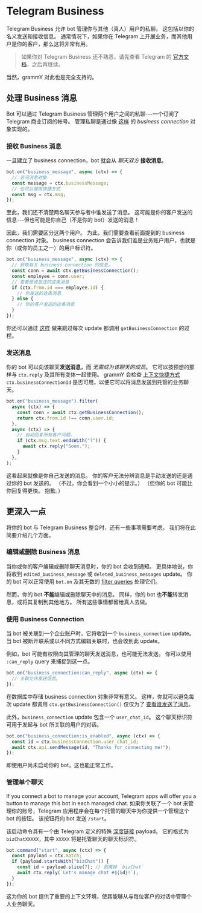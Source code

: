 # Telegram Business

Telegram Business 允许 bot 管理你与其他（真人）用户的私聊。
这包括以你的名义发送和接收信息。
通常情况下，如果你在 Telegram 上开展业务，而其他用户是你的客户，那么这将非常有用。

> 如果你对 Telegram Business 还不熟悉，请先查看 Telegram 的 [官方文档](https://core.telegram.org/bots#manage-your-business)，之后再继续。

当然，grammY 对此也是完全支持的。

## 处理 Business 消息

Bot 可以通过 Telegram Business 管理两个用户之间的私聊---一个订阅了 Telegram 商业订阅的帐号。
管理私聊是通过像 [这样](/ref/types/businessconnection) 的 _business connection_ 对象实现的。

### 接收 Business 消息

一旦建立了 business connection，bot 就会从 _聊天双方_ **接收消息**。

```ts
bot.on("business_message", async (ctx) => {
  // 访问消息对象.
  const message = ctx.businessMessage;
  // 也可以使用快捷方式
  const msg = ctx.msg;
});
```

至此，我们还不清楚两名聊天参与者中谁发送了消息。
这可能是你的客户发送的信息---但也可能是你自己（不是你的 bot）发送的消息！

因此，我们需要区分这两个用户。
为此，我们需要查看前面提到的 business connection 对象。
business connection 会告诉我们谁是业务账户用户，也就是你（或你的员工之一）的用户标识符。

```ts
bot.on("business_message", async (ctx) => {
  // 获取有关 business connection 的信息。
  const conn = await ctx.getBusinessConnection();
  const employee = conn.user;
  // 查看是谁发送的这条消息
  if (ctx.from.id === employee.id) {
    // 你发送的这条消息
  } else {
    // 你的客户发送的这条消息
  }
});
```

你还可以通过 [这样](#使用-business-connection) 做来跳过每次 update 都调用 `getBusinessConnection` 的过程。

### 发送消息

你的 bot 可以向该聊天**发送消息**，而 _无需成为该聊天的成员_。
它可以按预想的那样与 `ctx.reply` 及其所有变体一起使用。
grammY 会检查 [上下文快捷方式](../guide/context#快捷方式) `ctx.businessConnectionId` 是否可用，以便它可以将消息发送到托管的业务聊天。

```ts
bot.on("business_message").filter(
  async (ctx) => {
    const conn = await ctx.getBusinessConnection();
    return ctx.from.id !== conn.user.id;
  },
  async (ctx) => {
    // 自动回复所有客户问题。
    if (ctx.msg.text.endsWith("?")) {
      await ctx.reply("Soon.");
    }
  },
);
```

这看起来就像是你自己发送的消息。
你的客户无法分辨消息是手动发送的还是通过你的 bot 发送的。
（不过，你会看到一个小小的提示。）
（但你的 bot 可能比你回复得更快。
抱歉。）

## 更深入一点

将你的 bot 与 Telegram Business 整合时，还有一些事项需要考虑。
我们将在此简要介绍几个方面。

### 编辑或删除 Business 消息

当你或你的客户编辑或删除聊天消息时，你的 bot 会收到通知。
更具体地说，你将收到 `edited_business_message` 或 `deleted_business_messages` update。
你的 bot 可以正常使用 `bot.on` 及其无数的 [filter queries](../guide/filter-queries) 处理它们。

然而，你的 bot **不能**编辑或删除聊天中的消息。
同样，你的 bot 也**不能**转发消息，或将其复制到其他地方。
所有这些事情都留给真人去做。

### 使用 Business Connection

当 bot 被关联到一个企业账户时，它将收到一个 `business_connection` update。
当 bot 被断开联系或以不同方式编辑关联时，也会收到此 update。

例如，bot 可能有权限向其管理的聊天发送消息，也可能无法发送。
你可以使用 `:can_reply` query 来捕捉到这一点。

```ts
bot.on("business_connection:can_reply", async (ctx) => {
  // 关联允许发送信息。
});
```

在数据库中存储 business connection 对象非常有意义。
这样，你就可以避免每次 update 都调用 `ctx.getBusinessConnection()` 仅仅为了 [查看谁发送了消息](#接收-business-消息)。

此外，`business_connection` update 包含一个 `user_chat_id`。
这个聊天标识符可用于发起与 bot 所关联的用户的对话。

```ts
bot.on("business_connection:is_enabled", async (ctx) => {
  const id = ctx.businessConnection.user_chat_id;
  await ctx.api.sendMessage(id, "Thanks for connecting me!");
});
```

即使用户尚未启动你的 bot，这也能正常工作。

### 管理单个聊天

If you connect a bot to manage your account, Telegram apps will offer you a button to manage this bot in each managed chat.
如果你关联了一个 bot 来管理你的账号，Telegram 应用程序会在每个托管的聊天中为你提供一个管理这个 bot 的按钮。
该按钮将向 bot 发送 `/start`。

该启动命令具有一个由 Telegram 定义的特殊 [深度链接](../guide/commands#深度链接支持) payload。
它的格式为 `bizChatXXXXX`，其中 `XXXXX` 将是托管聊天的聊天标识符。

```ts
bot.command("start", async (ctx) => {
  const payload = ctx.match;
  if (payload.startsWith("bizChat")) {
    const id = payload.slice(7); // 剥离掉 `bizChat`
    await ctx.reply(`Let's manage chat #${id}!`);
  }
});
```

这为你的 bot 提供了重要的上下文环境，使其能够从与每位客户的对话中管理个人业务聊天。

